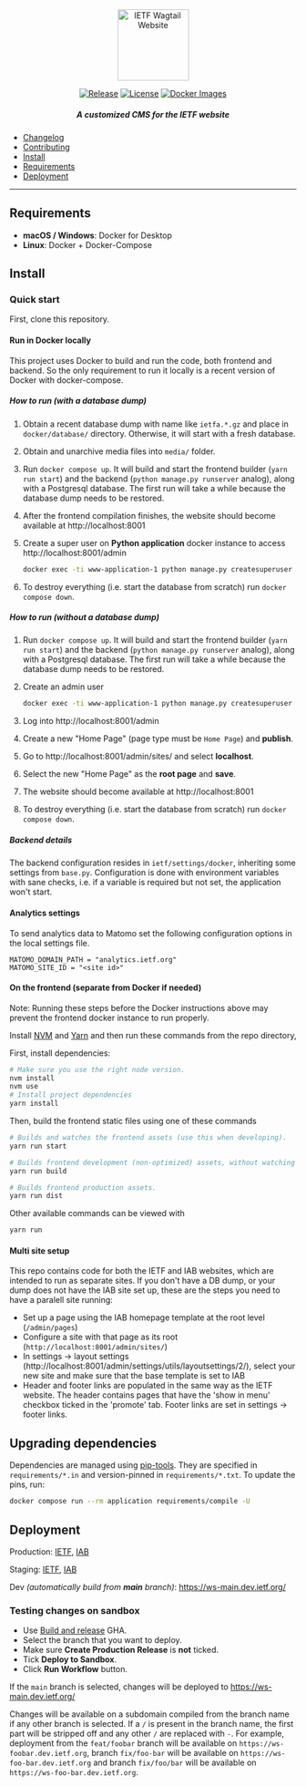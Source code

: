<div align="center">
    
<img src="https://raw.githubusercontent.com/ietf-tools/common/main/assets/logos/wagtail-site.svg" alt="IETF Wagtail Website" height="125" />
    
[![Release](https://img.shields.io/github/release/ietf-tools/www.svg?style=flat&maxAge=360)](https://github.com/ietf-tools/www/releases)
[![License](https://img.shields.io/github/license/ietf-tools/www)](https://github.com/ietf-tools/www/blob/main/LICENSE)
[![Docker Images](https://img.shields.io/badge/docker%20images-github-blue?logo=docker&logoColor=white)](https://github.com/ietf-tools/www/pkgs/container/www)
    
##### A customized CMS for the IETF website
    
</div>

-   [Changelog](https://github.com/ietf-tools/www/releases)
-   [Contributing](https://github.com/ietf-tools/www/blob/main/CONTRIBUTING.md)
-   [Install](#install)
-   [Requirements](#requirements)
-   [Deployment](#deployment)

---

## Requirements

-   **macOS / Windows**: Docker for Desktop
-   **Linux**: Docker + Docker-Compose

## Install

### Quick start

First, clone this repository.

#### Run in Docker locally

This project uses Docker to build and run the code, both frontend and backend.
So the only requirement to run it locally is a recent version of Docker with docker-compose.

##### How to run (with a database dump)

1. Obtain a recent database dump with name like `ietfa.*.gz` and place in `docker/database/` directory. Otherwise, it will start with a fresh database.
2. Obtain and unarchive media files into `media/` folder.
3. Run `docker compose up`. It will build and start the frontend builder (`yarn run start`) and the backend (`python manage.py runserver` analog), along with a Postgresql database. The first run will take a while because the database dump needs to be restored.
4. After the frontend compilation finishes, the website should become available at http://localhost:8001
5. Create a super user on **Python application** docker instance to access http://localhost:8001/admin

    ```sh
    docker exec -ti www-application-1 python manage.py createsuperuser
    ```

6. To destroy everything (i.e. start the database from scratch) run `docker compose down`.

##### How to run (without a database dump)

1. Run `docker compose up`. It will build and start the frontend builder (`yarn run start`) and the backend (`python manage.py runserver` analog), along with a Postgresql database. The first run will take a while because the database dump needs to be restored.
2. Create an admin user

    ```sh
    docker exec -ti www-application-1 python manage.py createsuperuser
    ```

3. Log into http://localhost:8001/admin
4. Create a new "Home Page" (page type must be `Home Page`) and **publish**.
5. Go to http://localhost:8001/admin/sites/ and select **localhost**.
6. Select the new "Home Page" as the **root page** and **save**.
7. The website should become available at http://localhost:8001
8. To destroy everything (i.e. start the database from scratch) run `docker compose down`.

##### Backend details

The backend configuration resides in `ietf/settings/docker`, inheriting some settings from `base.py`. Configuration is done with environment variables with sane checks, i.e. if a variable is required but not set, the application won't start.

#### Analytics settings

To send analytics data to Matomo set the following configuration options in the local settings file.
```
MATOMO_DOMAIN_PATH = "analytics.ietf.org"
MATOMO_SITE_ID = "<site id>"
```

#### On the frontend (separate from Docker if needed)

Note: Running these steps before the Docker instructions above may prevent the frontend docker instance to run properly.

Install [NVM](https://github.com/nvm-sh/nvm) and [Yarn](https://yarnpkg.com/) and then run these commands from the repo directory,

First, install dependencies:

```sh
# Make sure you use the right node version.
nvm install
nvm use
# Install project dependencies
yarn install
```

Then, build the frontend static files using one of these commands

```sh
# Builds and watches the frontend assets (use this when developing).
yarn run start

# Builds frontend development (non-optimized) assets, without watching
yarn run build

# Builds frontend production assets.
yarn run dist
```

Other available commands can be viewed with

```sh
yarn run
```

#### Multi site setup

This repo contains code for both the IETF and IAB websites, which are intended to run as separate sites. If you don't have a DB dump, or your dump does not have the IAB site set up, these are the steps you need to have a paralell site running:

-   Set up a page using the IAB homepage template at the root level (`/admin/pages`)
-   Configure a site with that page as its root (`http://localhost:8001/admin/sites/`)
-   In settings -> layout settings (http://localhost:8001/admin/settings/utils/layoutsettings/2/), select your new site and make sure that the base template is set to IAB
-   Header and footer links are populated in the same way as the IETF website. The header contains pages that have the 'show in menu' checkbox ticked in the 'promote' tab. Footer links are set in settings -> footer links.

## Upgrading dependencies

Dependencies are managed using [pip-tools](https://pip-tools.readthedocs.io/en/stable/). They are specified in `requirements/*.in` and version-pinned in `requirements/*.txt`. To update the pins, run:

```sh
docker compose run --rm application requirements/compile -U
```

## Deployment

Production: [IETF](https://www.ietf.org/), [IAB](https://temporary.iab.org/)

Staging: [IETF](https://wwwstaging.ietf.org/), [IAB](https://wwwstaging.iab.org/)

Dev _(automatically build from **main** branch)_: https://ws-main.dev.ietf.org/

### Testing changes on sandbox

* Use [Build and release](https://github.com/ietf-tools/www/actions/workflows/build.yml) GHA.
* Select the branch that you want to deploy.
* Make sure **Create Production Release** is **not** ticked.
* Tick **Deploy to Sandbox**.
* Click **Run Workflow** button.

If the `main` branch is selected, changes will be deployed to https://ws-main.dev.ietf.org/

Changes will be available on a subdomain compiled from the branch name if any other branch is selected. If a `/` is present in the branch name, the first part will be stripped off and any other `/` are replaced with `-`. For example, deployment from the `feat/foobar` branch will be available on `https://ws-foobar.dev.ietf.org`, branch `fix/foo-bar` will be available on `https://ws-foo-bar.dev.ietf.org` and branch `fix/foo/bar` will be available on  `https://ws-foo-bar.dev.ietf.org`.
